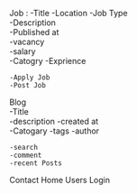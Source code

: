 Job : 
    -Title 
    -Location 
    -Job Type  
    -Description  
    -Published at  
    -vacancy  
    -salary  
    -Catogry 
    -Exprience 
    
    
    -Apply Job  
    -Post Job 
Blog  
    -Title  
    -description 
    -created at  
    -Catogary 
    -tags 
    -author 
    
    -search 
    -comment  
    -recent Posts
Contact
Home 
Users 
Login 
